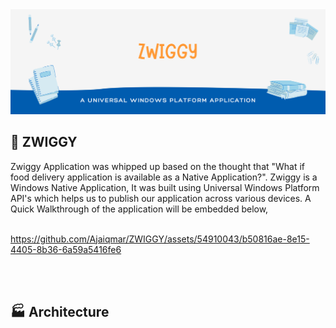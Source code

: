 <img src="static/Images/banner.png" />

<h2> 🚚 ZWIGGY </h2>
Zwiggy Application was whipped up based on the thought that "What if food delivery application is available as a Native Application?". Zwiggy is a Windows Native Application, It was built using Universal Windows Platform API's which helps us to publish our application across various devices. A Quick Walkthrough of the application will be embedded below,
<br/>
<br/>

https://github.com/Ajaiqmar/ZWIGGY/assets/54910043/b50816ae-8e15-4405-8b36-6a59a5416fe6

<br/>
<br/>
<h2> 🏭 Architecture </h2>
